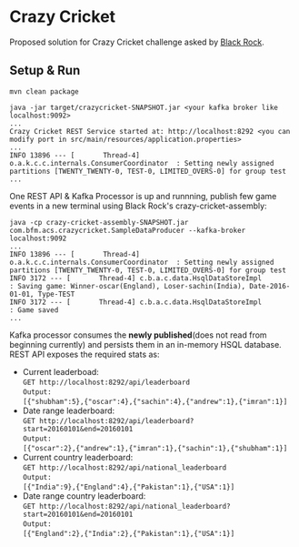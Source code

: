 # Crazy Cricket

Proposed solution for Crazy Cricket challenge asked by [Black Rock](https://github.com/blackrock/crazy-cricket).

## Setup & Run
```
mvn clean package

java -jar target/crazycricket-SNAPSHOT.jar <your kafka broker like localhost:9092>
...
Crazy Cricket REST Service started at: http://localhost:8292 <you can modify port in src/main/resources/application.properties>
...
INFO 13896 --- [       Thread-4] o.a.k.c.c.internals.ConsumerCoordinator  : Setting newly assigned partitions [TWENTY_TWENTY-0, TEST-0, LIMITED_OVERS-0] for group test
...
```

One REST API & Kafka Processor is up and runnning, publish few game events in a new terminal using Black Rock's crazy-cricket-assembly:
```
java -cp crazy-cricket-assembly-SNAPSHOT.jar com.bfm.acs.crazycricket.SampleDataProducer --kafka-broker localhost:9092
...
INFO 13896 --- [       Thread-4] o.a.k.c.c.internals.ConsumerCoordinator  : Setting newly assigned partitions [TWENTY_TWENTY-0, TEST-0, LIMITED_OVERS-0] for group test
INFO 3172 --- [       Thread-4] c.b.a.c.data.HsqlDataStoreImpl           : Saving game: Winner-oscar(England), Loser-sachin(India), Date-2016-01-01, Type-TEST
INFO 3172 --- [       Thread-4] c.b.a.c.data.HsqlDataStoreImpl           : Game saved
...
```
Kafka processor consumes the **newly published**(does not read from beginning currently) and persists them in an in-memory HSQL database. REST API exposes the required stats as:
* Current leaderboad:  
    `GET http://localhost:8292/api/leaderboard`  
    `Output:`  
    `[{"shubham":5},{"oscar":4},{"sachin":4},{"andrew":1},{"imran":1}]`  
* Date range leaderboard:  
    `GET http://localhost:8292/api/leaderboard?start=20160101&end=20160101`  
    `Output:`  
    `[{"oscar":2},{"andrew":1},{"imran":1},{"sachin":1},{"shubham":1}]`
* Current country leaderboard:  
    `GET http://localhost:8292/api/national_leaderboard`  
    `Output:`  
    `[{"India":9},{"England":4},{"Pakistan":1},{"USA":1}]`  
* Date range country leaderboard:  
    `GET http://localhost:8292/api/national_leaderboard?start=20160101&end=20160101`  
    `Output:`  
    `[{"England":2},{"India":2},{"Pakistan":1},{"USA":1}]`
